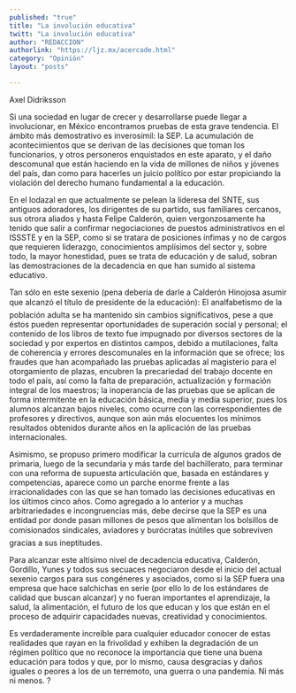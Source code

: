 ```yaml
---
published: "true"
title: "La involución educativa"
twitt: "La involución educativa"
author: "REDACCION"
authorlink: "https://ljz.mx/acercade.html"
category: "Opinión"
layout: "posts"

---
```



  Axel Didriksson



Si una sociedad en lugar de crecer y desarrollarse puede llegar a involucionar, en México encontramos pruebas de esta grave tendencia. El ámbito más demostrativo es inverosímil: la SEP. La acumulación de acontecimientos que se derivan de las decisiones que toman los funcionarios, y otros personeros enquistados en este aparato, y el daño descomunal que están haciendo en la vida de millones de niños y jóvenes del país, dan como para hacerles un juicio político por estar propiciando la violación del derecho humano fundamental a la educación.  

  En el lodazal en que actualmente se pelean la lideresa del SNTE, sus antiguos adoradores, los dirigentes de su partido, sus familiares cercanos, sus otrora aliados y hasta Felipe Calderón, quien vergonzosamente ha tenido que salir a confirmar negociaciones de puestos administrativos en el ISSSTE y en la SEP, como si se tratara de posiciones ínfimas y no de cargos que requieren liderazgo, conocimientos amplísimos del sector y, sobre todo, la mayor honestidad, pues se trata de educación y de salud, sobran las demostraciones de la decadencia en que han sumido al sistema educativo.



  Tan sólo en este sexenio (pena debería de darle a Calderón Hinojosa asumir que alcanzó el título de presidente de la educación): El analfabetismo de la población adulta se ha mantenido sin cambios significativos, pese a que éstos pueden representar oportunidades de superación social y personal; el contenido de los libros de texto fue impugnado por diversos sectores de la sociedad y por expertos en distintos campos, debido a mutilaciones, falta de coherencia y errores descomunales en la información que se ofrece; los fraudes que han acompañado las pruebas aplicadas al magisterio para el otorgamiento de plazas, encubren la precariedad del trabajo docente en todo el país, así como la falta de preparación, actualización y formación integral de los maestros; la inoperancia de las pruebas que se aplican de forma intermitente en la educación básica, media y media superior, pues los alumnos alcanzan bajos niveles, como ocurre con las correspondientes de profesores y directivos, aunque son aún más elocuentes los mínimos resultados obtenidos durante años en la aplicación de las pruebas internacionales.



  Asimismo, se propuso primero modificar la currícula de algunos grados de primaria, luego de la secundaria y más tarde del bachillerato, para terminar con una reforma de supuesta articulación que, basada en estándares y competencias, aparece como un parche enorme frente a las irracionalidades con las que se han tomado las decisiones educativas en los últimos cinco años. Como agregado a lo anterior y a muchas arbitrariedades e incongruencias más, debe decirse que la SEP es una entidad por donde pasan millones de pesos que alimentan los bolsillos de comisionados sindicales, aviadores y burócratas inútiles que sobreviven gracias a sus ineptitudes.



  Para alcanzar este altísimo nivel de decadencia educativa, Calderón, Gordillo, Yunes y todos sus secuaces negociaron desde el inicio del actual sexenio cargos para sus congéneres y asociados, como si la SEP fuera una empresa que hace salchichas en serie (por ello lo de los estándares de calidad que buscan alcanzar) y no fueran importantes el aprendizaje, la salud, la alimentación, el futuro de los que educan y los que están en el proceso de adquirir capacidades nuevas, creatividad y conocimientos.



  Es verdaderamente increíble para cualquier educador conocer de estas realidades que rayan en la frivolidad y exhiben la degradación de un régimen político que no reconoce la importancia que tiene una buena educación para todos y que, por lo mismo, causa desgracias y daños iguales o peores a los de un terremoto, una guerra o una pandemia. Ni más ni menos. ?


